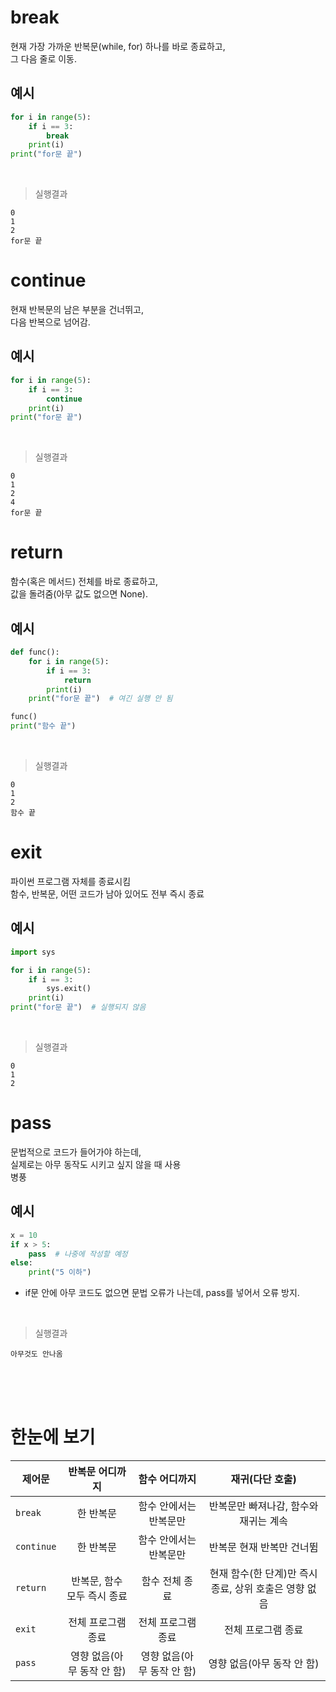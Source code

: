 # break
현재 가장 가까운 반복문(while, for) 하나를 바로 종료하고,<br>
그 다음 줄로 이동.<br>

## 예시
```py
for i in range(5):
    if i == 3:
        break
    print(i)
print("for문 끝")
```
<br>

> 실행결과

```
0
1
2
for문 끝
```

# continue
현재 반복문의 남은 부분을 건너뛰고,<br>
다음 반복으로 넘어감.<br>

## 예시
```py
for i in range(5):
    if i == 3:
        continue
    print(i)
print("for문 끝")
```
<br>

> 실행결과

```
0
1
2
4
for문 끝
```

# return
함수(혹은 메서드) 전체를 바로 종료하고,<br>
값을 돌려줌(아무 값도 없으면 None).<br>

## 예시
```py
def func():
    for i in range(5):
        if i == 3:
            return
        print(i)
    print("for문 끝")  # 여긴 실행 안 됨

func()
print("함수 끝")
```
<br>

> 실행결과

```
0
1
2
함수 끝
```

# exit
파이썬 프로그램 자체를 종료시킴<br>
함수, 반복문, 어떤 코드가 남아 있어도 전부 즉시 종료<br>

## 예시
```py
import sys

for i in range(5):
    if i == 3:
        sys.exit()
    print(i)
print("for문 끝")  # 실행되지 않음
```
<br>

> 실행결과

```
0
1
2
```

# pass
문법적으로 코드가 들어가야 하는데,<br>
실제로는 아무 동작도 시키고 싶지 않을 때 사용<br>
병풍

## 예시
```py
x = 10
if x > 5:
    pass  # 나중에 작성할 예정
else:
    print("5 이하")
```
- if문 안에 아무 코드도 없으면 문법 오류가 나는데, pass를 넣어서 오류 방지.

<br>

> 실행결과

```
아무것도 안나옴
```
<br>
<br>
<br>


# 한눈에 보기

| 제어문        |     반복문 어디까지     |      함수 어디까지     |             재귀(다단 호출)            |
| ---------- | :--------------: | :--------------: | :------------------------------: |
| `break`    |       한 반복문      |   함수 안에서는 반복문만   |       반복문만 빠져나감, 함수와 재귀는 계속      |
| `continue` |       한 반복문      |   함수 안에서는 반복문만   |          반복문 현재 반복만 건너뜀          |
| `return`   | 반복문, 함수 모두 즉시 종료 |     함수 전체 종료     | 현재 함수(한 단계)만 즉시 종료, 상위 호출은 영향 없음 |
| `exit`     |    전체 프로그램 종료    |    전체 프로그램 종료    |            전체 프로그램 종료            |
| `pass`     | 영향 없음(아무 동작 안 함) | 영향 없음(아무 동작 안 함) |         영향 없음(아무 동작 안 함)         |

<br>